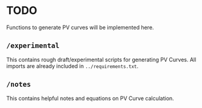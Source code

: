 # TODO
Functions to generate PV curves will be implemented here.

## `/experimental`
This contains rough draft/experimental scripts for generating PV Curves.
All imports are already included in `../requirements.txt`.

## `/notes`
This contains helpful notes and equations on PV Curve calculation.